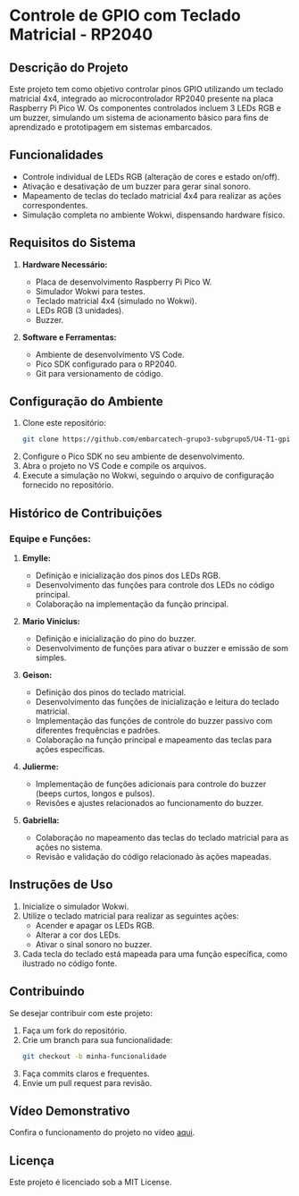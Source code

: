 # Controle de GPIO com Teclado Matricial - RP2040

## Descrição do Projeto
Este projeto tem como objetivo controlar pinos GPIO utilizando um teclado matricial 4x4, integrado ao microcontrolador RP2040 presente na placa Raspberry Pi Pico W. Os componentes controlados incluem 3 LEDs RGB e um buzzer, simulando um sistema de acionamento básico para fins de aprendizado e prototipagem em sistemas embarcados.

## Funcionalidades
- Controle individual de LEDs RGB (alteração de cores e estado on/off).
- Ativação e desativação de um buzzer para gerar sinal sonoro.
- Mapeamento de teclas do teclado matricial 4x4 para realizar as ações correspondentes.
- Simulação completa no ambiente Wokwi, dispensando hardware físico.

## Requisitos do Sistema
1. **Hardware Necessário:**
   - Placa de desenvolvimento Raspberry Pi Pico W.
   - Simulador Wokwi para testes.
   - Teclado matricial 4x4 (simulado no Wokwi).
   - LEDs RGB (3 unidades).
   - Buzzer.

2. **Software e Ferramentas:**
   - Ambiente de desenvolvimento VS Code.
   - Pico SDK configurado para o RP2040.
   - Git para versionamento de código.

## Configuração do Ambiente
1. Clone este repositório:
   ```bash
   git clone https://github.com/embarcatech-grupo3-subgrupo5/U4-T1-gpio-keypad-control.git
   ```
2. Configure o Pico SDK no seu ambiente de desenvolvimento.
3. Abra o projeto no VS Code e compile os arquivos.
4. Execute a simulação no Wokwi, seguindo o arquivo de configuração fornecido no repositório.

## Histórico de Contribuições
### **Equipe e Funções:**

1. **Emylle:**
   - Definição e inicialização dos pinos dos LEDs RGB.
   - Desenvolvimento das funções para controle dos LEDs no código principal.
   - Colaboração na implementação da função principal.

2. **Mario Vinicius:**
   - Definição e inicialização do pino do buzzer.
   - Desenvolvimento de funções para ativar o buzzer e emissão de som simples.

3. **Geison:**
   - Definição dos pinos do teclado matricial.
   - Desenvolvimento das funções de inicialização e leitura do teclado matricial.
   - Implementação das funções de controle do buzzer passivo com diferentes frequências e padrões.
   - Colaboração na função principal e mapeamento das teclas para ações específicas.

4. **Julierme:**
   - Implementação de funções adicionais para controle do buzzer (beeps curtos, longos e pulsos).
   - Revisões e ajustes relacionados ao funcionamento do buzzer.

5. **Gabriella:**
   - Colaboração no mapeamento das teclas do teclado matricial para as ações no sistema.
   - Revisão e validação do código relacionado às ações mapeadas.

## Instruções de Uso
1. Inicialize o simulador Wokwi.
2. Utilize o teclado matricial para realizar as seguintes ações:
   - Acender e apagar os LEDs RGB.
   - Alterar a cor dos LEDs.
   - Ativar o sinal sonoro no buzzer.
3. Cada tecla do teclado está mapeada para uma função específica, como ilustrado no código fonte.

## Contribuindo
Se desejar contribuir com este projeto:
1. Faça um fork do repositório.
2. Crie um branch para sua funcionalidade:
   ```bash
   git checkout -b minha-funcionalidade
   ```
3. Faça commits claros e frequentes.
4. Envie um pull request para revisão.

## Vídeo Demonstrativo
Confira o funcionamento do projeto no vídeo [aqui](https://drive.google.com/drive/folders/162CqwnEsd-BY1bFBg7GOnQ0X8qpqYdgB?usp=sharing).

## Licença
Este projeto é licenciado sob a MIT License.

